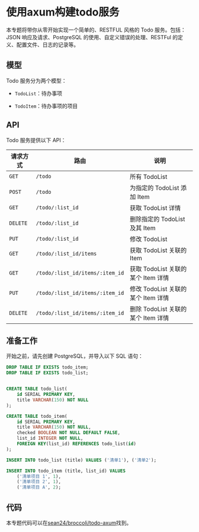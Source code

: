 # 使用axum构建todo服务

本专题将带你从零开始实现一个简单的、RESTFUL 风格的 Todo 服务。包括：JSON 响应及请求、PostgreSQL 的使用、自定义错误的处理、RESTFul 的定义、配置文件、日志的记录等。

## 模型

Todo 服务分为两个模型：

- `TodoList`：待办事项

- `TodoItem`：待办事项的项目

## API

Todo 服务提供以下 API：

| 请求方式 | 路由                            | 说明                               |
| -------- | ------------------------------- | ---------------------------------- |
| `GET`    | `/todo`                         | 所有 TodoList                      |
| `POST`   | `/todo`                         | 为指定的 TodoList 添加 Item        |
| `GET`    | `/todo/:list_id`                | 获取 TodoList 详情                 |
| `DELETE` | `/todo/:list_id`                | 删除指定的 TodoList 及其 Item      |
| `PUT`    | `/todo/:list_id`                | 修改 TodoList                      |
| `GET`    | `/todo/:list_id/items`          | 获取 TodoList 关联的 Item          |
| `GET`    | `/todo/:list_id/items/:item_id` | 获取 TodoList 关联的某个 Item 详情 |
| `PUT`    | `/todo/:list_id/items/:item_id` | 修改 TodoList 关联的某个 Item 详情 |
| `DELETE` | `/todo/:list_id/items/:item_id` | 删除 TodoList 关联的某个 Item 详情 |

## 准备工作

开始之前，请先创建 PostgreSQL，并导入以下 SQL 语句：

```sql
DROP TABLE IF EXISTS todo_item;
DROP TABLE IF EXISTS todo_list;


CREATE TABLE todo_list(
    id SERIAL PRIMARY KEY,
    title VARCHAR(150) NOT NULL
);

CREATE TABLE todo_item(
    id SERIAL PRIMARY KEY,
    title VARCHAR(150) NOT NULL,
    checked BOOLEAN NOT NULL DEFAULT FALSE,
    list_id INTEGER NOT NULL,
    FOREIGN KEY(list_id) REFERENCES todo_list(id)
);

INSERT INTO todo_list (title) VALUES ('清单1'), ('清单2');

INSERT INTO todo_item (title, list_id) VALUES
    ('清单项目 1', 1),
    ('清单项目 2', 1),
    ('清单项目 A', 2);
```

## 代码

本专题代码可以在[sean24/broccoli/todo-axum](https://github.com/sean24/broccoli/todo-axum)找到。
